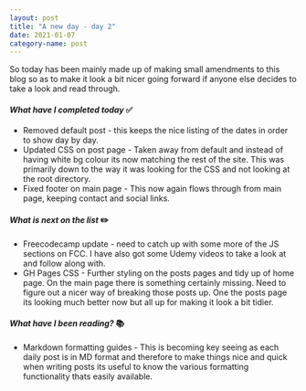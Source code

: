 ```yaml
---
layout: post
title: "A new day - day 2"
date: 2021-01-07
category-name: post
---
```


So today has been mainly made up of making small amendments to this blog so as to make it look a bit nicer going forward if anyone else decides to take a look and read through.

#### ***What have I completed today*** :white_check_mark:

- Removed default post - this keeps the nice listing of the dates in order to show day by day.
- Updated CSS on post page - Taken away from default and instead of having white bg colour its now matching the rest of the site.  This was primarily down to the way it was looking for the CSS and not looking at the root directory.
- Fixed footer on main page - This now again flows through from main page, keeping contact and social links.

#### ***What is next on the list*** :pencil2:

- Freecodecamp update - need to catch up with some more of the JS sections on FCC.  I have also got some Udemy videos to take a look at and follow along with.
- GH Pages CSS - Further styling on the posts pages and tidy up of home page.  On the main page there is something certainly missing.  Need to figure out a nicer way of breaking those posts up.  One the posts page its looking much better now but all up for making it look a bit tidier.

#### ***What have I been reading?*** :books:

- Markdown formatting guides - This is becoming key seeing as each daily post is in MD format and therefore to make things nice and quick when writing posts its useful to know the various formatting functionality thats easily available.

